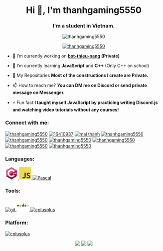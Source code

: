 <h1 align="center">Hi 👋, I'm thanhgaming5550</h1>
<h3 align="center">I'm a student in Vietnam.</h3>

<p align="center"> <img src="https://komarev.com/ghpvc/?username=thanhgaming5550&label=Profile%20views&color=0e75b6&style=flat" alt="thanhgaming5550" /> </p>

<p align="center"> 
    <a href="https://github.com/ryo-ma/github-profile-trophy"><img src="https://github-profile-trophy.vercel.app/?username=thanhgaming5550&theme=darkhub&row=1&column=6" alt="thanhgaming5550"/> </a> 
</p>


- 🔭 I’m currently working on **[bot-thieu-nang](https://botthieunang.blogspot.com/) (Private)**

- 🌱 I’m currently learning **JavaScript** and **C++** (Only C++ on school)

- 📁 My Repositories **Most of the constructions I create are Private.**

- 📫 How to reach me? **You can DM me on Discord or send private message on Messenger.**

- ⚡ Fun fact **I taught myself JavaScript by practicing writing Discord.js and watching video tutorials without any courses!**


<h3 align="left">Connect with me:</h3>
<p align="left">
<a href="https://twitter.com/thanhgaming5550" target="blank"><img align="center" src="https://raw.githubusercontent.com/rahuldkjain/github-profile-readme-generator/master/src/images/icons/Social/twitter.svg" alt="thanhgaming5550" height="40" width="40" /></a>
<a href="https://stackoverflow.com/users/16410937" target="blank"><img align="center" src="https://raw.githubusercontent.com/rahuldkjain/github-profile-readme-generator/master/src/images/icons/Social/stack-overflow.svg" alt="16410937" height="40" width="40" /></a>
<a href="https://www.facebook.com/lachinh.vui.52459" target="blank"><img align="center" src="https://raw.githubusercontent.com/rahuldkjain/github-profile-readme-generator/master/src/images/icons/Social/facebook.svg" alt="mai thành" height="40" width="40" /></a>
<a href="https://www.youtube.com/channel/UCG931fUUMQJ4vpJGUQfwH7w" target="blank"><img align="center" src="https://raw.githubusercontent.com/rahuldkjain/github-profile-readme-generator/master/src/images/icons/Social/youtube.svg" alt="thanhgaming5550" height="40" width="40" /></a>
<a href="https://open.spotify.com/user/31lblbv6kp7lrkqsox4gtmigrupq" target="blank"><img align="center" src="https://open.scdn.co/cdn/images/favicon.5cb2bd30.ico" alt="thanhgaming5550" height="40" width="40" /></a>
<a href="https://steamcommunity.com/id/thanhgaming5550/" target="blank"><img align="center" src="https://upload.wikimedia.org/wikipedia/commons/thumb/8/83/Steam_icon_logo.svg/512px-Steam_icon_logo.svg.png" alt="thanhgaming5550" height="40" width="40" /></a>
<a href="https://www.twitch.tv/thanhgaming5550/" target="blank"><img align="center" src="https://www.freepnglogos.com/uploads/twitch-logo-vector-png-2.png" alt="thanhgaming5550" height="40" width="40" /></a>
<a href="https://www.pinterest.com/thanhgaming5550/" target="blank"><img align="center" src="https://s.pinimg.com/webapp/favicon-54a5b2af.png" alt="thanhgaming5550" height="40" width="40" /></a>
<a href="https://discord.com/users/384282911479693313" target="blank"><img align="center" src="https://i.imgur.com/CUl1zhb.png" alt="thanhgaming5550" height="40" width="40" /></a>
</p>


<h3 align="left">Languages:</h3>
<p align="left"> 
<a href="https://www.w3schools.com/cpp/" target="_blank" rel="noreferrer"> <img src="https://raw.githubusercontent.com/devicons/devicon/master/icons/cplusplus/cplusplus-original.svg" alt="cplusplus" width="40" height="40"/> </a> 
<a href="https://developer.mozilla.org/en-US/docs/Web/JavaScript" target="_blank" rel="noreferrer"> <img src="https://raw.githubusercontent.com/devicons/devicon/master/icons/javascript/javascript-original.svg" alt="javascript" width="40" height="40"/> </a> 
<a href="https://www.freepascal.org/" target="_blank" rel="noreferrer"> <img src="https://wiki.lazarus.freepascal.org/images/1/15/Lazarus-icons-lpi-proposal-bpsoftware.png" alt="Pascal" width="40" height="40"/> </a> 
</p>

<h3 align="left">Tools:</h3>
<p align="left"> 
<a href="https://git-scm.com/" target="_blank" rel="noreferrer"> <img src="https://www.vectorlogo.zone/logos/git-scm/git-scm-icon.svg" alt="git" width="40" height="40"/> </a> 
<a href="https://nodejs.org" target="_blank" rel="noreferrer"> <img src="https://raw.githubusercontent.com/devicons/devicon/master/icons/nodejs/nodejs-original-wordmark.svg" alt="nodejs" width="40" height="40"/> </a> 
<a href="https://code.visualstudio.com/" target="_blank" rel="noreferrer"> <img src="https://upload.wikimedia.org/wikipedia/commons/thumb/9/9a/Visual_Studio_Code_1.35_icon.svg/2048px-Visual_Studio_Code_1.35_icon.svg.png" alt="cplusplus" width="40" height="40"/> </a> 
</p>

<h3 align="left">Platform:</h3>
<p align="left"> <a href="https://www.microsoft.com/windows/" target="_blank" rel="noreferrer"> <img src="https://upload.wikimedia.org/wikipedia/commons/thumb/5/5f/Windows_logo_-_2012.svg/480px-Windows_logo_-_2012.svg.png" alt="cplusplus" width="40" height="40"/> </a> </p>

<p align="center">
    <img
        width="49%"
        src="https://github-readme-stats.vercel.app/api?username=thanhgaming5550&theme=radical&include_all_commits=true&count_private=true"
    />
    <img
        width="49%"
        src="https://github-readme-streak-stats.herokuapp.com/?user=thanhgaming5550&theme=radical"
    />
    <img
        width="49%"
        src="https://github-readme-stats.vercel.app/api/top-langs?username=thanhgaming5550&layout=compact&theme=radical&count_private=true"
    />
</p>
